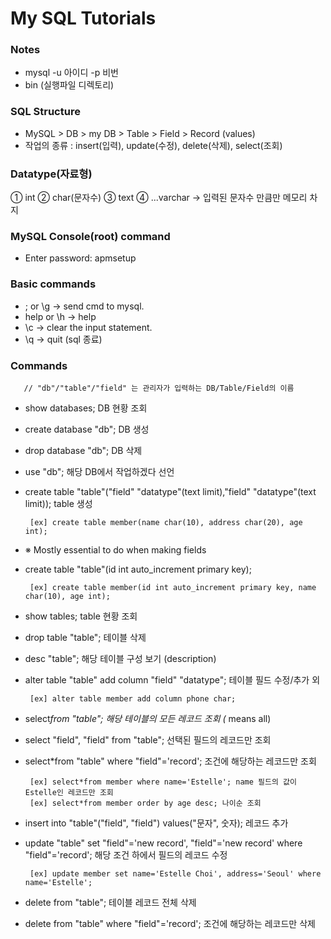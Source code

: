 # My SQL Tutorials

### Notes
* mysql -u 아이디 -p 비번
* bin (실행파일 디렉토리)


### SQL Structure
* MySQL > DB > my DB > Table > Field > Record (values)
* 작업의 종류  : insert(입력), update(수정), delete(삭제), select(조회)


### Datatype(자료형)
① int
② char(문자수)
③ text
④ ...varchar -> 입력된 문자수 만큼만 메모리 차지


### MySQL Console(root) command
* Enter password: apmsetup


### Basic commands
* ; or \g → send cmd to mysql.
* help or \h → help
* \c → clear the input statement.
* \q → quit (sql 종료)


### Commands

       // "db"/"table"/"field" 는 관리자가 입력하는 DB/Table/Field의 이름 

* show databases; DB 현황 조회
* create database "db"; DB 생성
* drop database "db"; DB 삭제
* use "db"; 해당 DB에서 작업하겠다 선언

* create table "table"("field" "datatype"(text limit),"field" "datatype"(text limit)); table 생성

       [ex] create table member(name char(10), address char(20), age int);

* ※ Mostly essential to do when making fields
* create table "table"(id int auto_increment primary key);

       [ex] create table member(id int auto_increment primary key, name char(10), age int);

* show tables; table 현황 조회
* drop table "table"; 테이블 삭제
* desc "table"; 해당 테이블 구성 보기 (description)
* alter table "table" add column "field" "datatype"; 테이블 필드 수정/추가 외

       [ex] alter table member add column phone char;

* select*from "table"; 해당 테이블의 모든 레코드 조회 (* means all)
* select "field", "field" from "table"; 선택된 필드의 레코드만 조회
* select*from "table" where "field"='record'; 조건에 해당하는 레코드만 조회

       [ex] select*from member where name='Estelle'; name 필드의 값이 Estelle인 레코드만 조회
       [ex] select*from member order by age desc; 나이순 조회

* insert into "table"("field", "field") values("문자", 숫자); 레코드 추가
* update "table" set "field"='new record', "field"='new record' where "field"='record'; 해당 조건 하에서 필드의 레코드 수정

       [ex] update member set name='Estelle Choi', address='Seoul' where name='Estelle';

* delete from "table"; 테이블 레코드 전체 삭제
* delete from "table" where "field"='record'; 조건에 해당하는 레코드만 삭제

